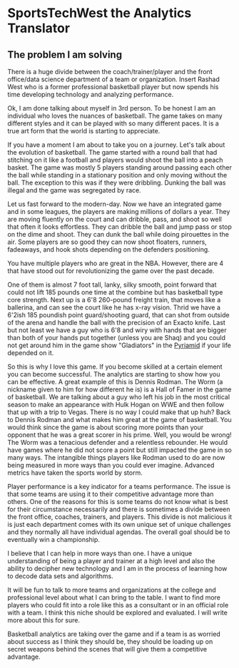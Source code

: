 # SportsTechWest the Analytics Translator

## The problem I am solving 

There is a huge divide between the coach/trainer/player and the front office/data science department of a team or organization.  Insert Rashad West who is a 
former professional basketball player but now spends his time developing technology and analyzing performance.  

Ok, I am done talking about myself in 3rd person.  To be honest I am an individual who loves the nuances of basketball.  The game takes on many different styles and it can be played with so many different paces.  It is a true art form that the world is starting to appreciate.  

If you have a moment I am about to take you on a journey.  Let's talk about the evolution of basketball.  The game started with a round ball that had stitching on it like a football and players would shoot the ball into a peach basket.  The game was mostly 5 players standing around passing each other the ball while standing in a stationary position and only moving without the ball.  The exception to this was if they were dribbling.  Dunking the ball was illegal and the game was segregated by race.

Let us fast forward to the modern-day.  Now we have an integrated game and in some leagues, the players are making millions of dollars a year. They are moving fluently on the court and can dribble, pass, and shoot so well that often it looks effortless.  They can dribble the ball and jump pass or stop on the dime and shoot.  They can dunk the ball while doing pirouettes in the air.  Some players are so good they can now shoot floaters, runners, fadeaways, and hook shots depending on the defenders positioning.      

You have multiple players who are great in the NBA.  However, there are 4 that have stood out for revolutionizing the game over the past decade. 

One of them is almost 7 foot tall, lanky, silky smooth, point forward that could not lift 185 pounds one time at the combine but has basketball type core strength.  Next up is a 6'8 260-pound freight train, that moves like a ballerina, and can see the court like he has x-ray vision.  Thrid we have a 6'2ish 185 poundish point guard/shooting guard,
that can shot from outside of the arena and handle the ball with the precision of an Exacto knife.  Last but not least we have a guy who is 6'8 and wiry with hands that are bigger than both of your hands put together (unless you are Shaq) and you could not get around him in the game show "Gladiators" in the [Pyriamid](https://youtu.be/x5_ivBV7FMo) if your
life depended on it. 

So this is why I love this game.  If you become skilled at a certain element you can become successful.  The analytics are starting to show how you can be effective.  A great example of this is Dennis Rodman.  The Worm (a nickname given to him for how different he is) is a Hall of Famer in the game of basketball.  We are talking about a guy who left his job in the most critical season to make an appearance with Hulk Hogan on WWE and then follow that up with a trip to Vegas.  There is no way I could make that up huh?  Back to Dennis Rodman and what makes him great at the game of basketball.  You would think since the game is about scoring more points than your opponent that he was a great scorer in his prime.  Well, you would be wrong!  The Worm was a tenacious defender and a relentless rebounder.  He would have games where he did
not score a point but still impacted the game in so many ways.  The intangible things players like Rodman used to do are now being measured in more ways than you could ever imagine.  Advanced metrics have taken the sports world by storm.  

Player performance is a key indicator for a teams performance.  The issue is that some teams are using it to their competitive advantage more than others.  One of the reasons for this is some teams do not know what is best for their circumstance necessarily and there is sometimes a divide between the front office, coaches, trainers, and players.  This divide is not malicious it is just each department comes with its own unique set of unique challenges and they normally all have individual agendas.  The overall goal should be to eventually win a championship. 

I believe that I can help in more ways than one.  I have a unique understanding of being a player and trainer at a high level and also the ability to decipher new technology and I am in the process of learning how to decode data sets and algorithms.  

It will be fun to talk to more teams and organizations at the college and professional level about what I can bring to the table.  I want to find more players who could fit into a role like this as a consultant or in an official role with a team.  I think this niche should be explored and evaluated.  I will write more about this for sure. 

Basketball analytics are taking over the game and if a team is as worried about success as I think they should be, they should be loading up on secret weapons behind the scenes that will give them a competitive advantage.  


